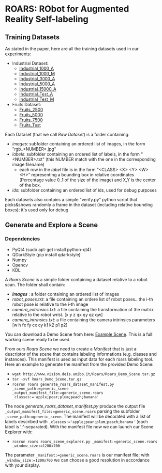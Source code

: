 # ROARS: RObot for Augmented Reality Self-labeling

## Training Datasets

As stated in the paper, here are all the training datasets used in our experiments:

* Industrial Dataset:
  * [Industrial_1000_A](http://www.vision.deis.unibo.it/Roars/Industrial_1000_A.tar.gz)
  * [Industrial_1000_M](http://www.vision.deis.unibo.it/Roars/Industrial_1000_M.tar.gz)
  * [Industrial_3000_A](http://www.vision.deis.unibo.it/Roars/Industrial_3000_A.tar.gz)
  * [Industrial_5000_A](http://www.vision.deis.unibo.it/Roars/Industrial_5000_A.tar.gz)
  * [Industrial_15000_A](http://www.vision.deis.unibo.it/Roars/Industrial_15000_A.tar.gz)
  * [Industrial_Test_A](http://www.vision.deis.unibo.it/Roars/Industrial_Test_A.tar.gz)
  * [Industrial_Test_M](http://www.vision.deis.unibo.it/Roars/Industrial_Test_M.tar.gz)
* Fruits Dataset:
  * [Fruits_2500](http://www.vision.deis.unibo.it/Roars/Fruits_2500.tar.gz)
  * [Fruits_5000](http://www.vision.deis.unibo.it/Roars/Fruits_5000.tar.gz)
  * [Fruits_7500](http://www.vision.deis.unibo.it/Roars/Fruits_7500.tar.gz)
  * [Fruits_Test](http://www.vision.deis.unibo.it/Roars/Fruits_Test.tar.gz)

Each Dataset (that we call *Raw Dataset*) is a folder containing:

* *images*: subfolder containing an ordered list of images, in the form "rgb_\<NUMBER>.jpg"
* *labels*: subfolder containing an ordered list of labels, in the form "\<NUMBER>.txt" (this NUMBER match with the one in the corresponding image filename)
  * each row in the *label* file is in the form "\<CLASS> \<X> \<Y> \<W> \<H>" representing a bounding box in relative coordinates (Percentage value 0..1 of the size of the image) and X,Y is the center of the box.
* *ids*: subfolder containing an ordered list of ids, used for debug purposes

Each datasets also contains a simple "verify.py" python script that picks&shows randomly a frame in the dataset (including relative bounding boxes); it's used only for debug.

## Generate and Explore a Scene

### Dependencies

* PyQt4 (sudo apt-get install python-qt4)
* QDarkStyle (pip install qdarkstyle)
* Numpy
* Opencv
* KDL

A *Roars Scene* is a simple folder containing a dataset relative to a robot scan. The folder shall contain:

* ***images*** : a folder containing an ordered list of images
* *robot_poses.txt*: a file containing an ordere list of robot poses.. the i-th robot pose is relative to the i-th image
* *camera_extrinsics.txt*: a file containing the transformation of the matrix relative to the robot wrist. [x y z qx qy qz qw]
* *camera_intrinsics.txt*: a file containing the camera intrinsics parameters [w h fx fy cx cy k1 k2 p1 p2]

You can download a Demo Scene from here: [Example Scene](http://www.vision.deis.unibo.it/Roars/Roars_Demo_Scene.tar.gz). This is a full working scene ready to be used.

From ours *Roars Scene* we need to create a *Manifest* that is just a descriptor of the scene that contains labeling informations (e.g. classes and instances). This manifest is used as input data for each roars labeling tool.
Here an example to generate the manifest from the provided Demo Scene:

* ```wget http://www.vision.deis.unibo.it/Roars/Roars_Demo_Scene.tar.gz```
* ```tar -xvf Roars_Demo_Scene.tar.gz```
* ```rosrun roars generate_roars_dataset_manifest.py _scene_path:=generic_scene _output_manifest_file:=generic_scene.roars _classes:='apple;pear;plum;peach;banana'```

The node *generate_roars_dataset_manifest.py* produce the output file ```_output_manifest_file:=generic_scene.roars``` parsing the subfolder ```_scene_path:=generic_scene```. The manifest will be decorated with a list of labels described with ```_classes:='apple;pear;plum;peach;banana'``` (each label is ';'-separated).
With the manifest file now we can launch our Scene Explorer with:

* ```rosrun roars roars_scene_explorer.py _manifest:=generic_scene.roars _window_size:=1200x700```

The parameter ```_manifest:=generic_scene.roars``` is our manifest file; with ```_window_size:=1200x700``` we can choose a good resolution in accordance with your display.





